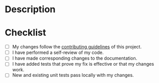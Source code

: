 # Description

<!-- Please include a summary of the change and which issue is fixed. Please also include relevant motivation and context. List any dependencies that are required for this change. -->

# Checklist

- [ ] My changes follow the [contributing guidelines](https://github.com/edno/graphql-markdown/blob/main/CONTRIBUTING.md) of this project.
- [ ] I have performed a self-review of my code.
- [ ] I have made corresponding changes to the documentation.
- [ ] I have added tests that prove my fix is effective or that my changes work.
- [ ] New and existing unit tests pass locally with my changes.
